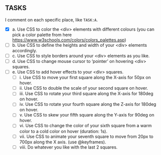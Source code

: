 ## TASKS

I comment on each specific place, like `TASK:A`.

- [x] a. Use CSS to color the &lt;div&gt; elements with different colours (you can pick a color palette from here https://www.w3schools.com/colors/colors_palettes.asp)
- [ ] b. Use CSS to define the heights and width of your &lt;div&gt; elements accordingly.
- [ ] c. Use CSS to style borders around your &lt;div&gt; elements as you like.
- [ ] d. Use CSS to change mouse cursor to ‘pointer’ on hovering &lt;div&gt; squares.
- [ ] e. Use CSS to add hover effects to your &lt;div&gt; squares.
  - [ ] i. Use CSS to move your first square along the X-axis for 50px on hover.
  - [ ] ii. Use CSS to double the scale of your second square on hover.
  - [ ] iii. Use CSS to rotate your third square along the X-axis for 180deg on hover.
  - [ ] iv. Use CSS to rotate your fourth square along the Z-axis for 180deg on hover.
  - [ ] v. Use CSS to skew your fifth square along the Y-axis for 90deg on hover.
  - [ ] vi. Use CSS to change the color of your sixth square from a warm color to a cold color on hover (duration: 1s).
  - [ ] vii. Use CSS to animate your seventh square to move from 20px to 700px along the X axis. (use @keyframes).
  - [ ] viii. Do whatever you like with the last 2 squares.
